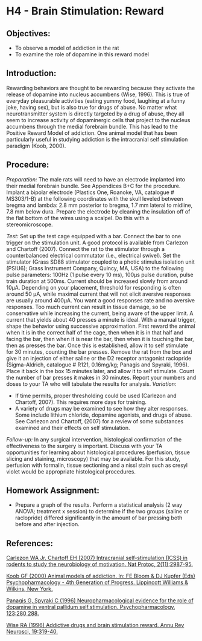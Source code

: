 # H4 - Brain Stimulation: Reward

## Objectives:

* To observe a model of addiction in the rat
* To examine the role of dopamine in this reward model

## Introduction:

Rewarding behaviors are thought to be rewarding because they activate the release of dopamine into nucleus accumbens \(Wise, 1996\). This is true of everyday pleasurable activities \(eating yummy food, laughing at a funny joke, having sex\), but is also true for drugs of abuse. No matter what neurotransmitter system is directly targeted by a drug of abuse, they all seem to increase activity of dopaminergic cells that project to the nucleus accumbens through the medial forebrain bundle. This has lead to the Positive Reward Model of addiction. One animal model that has been particularly useful in studying addiction is the intracranial self stimulation paradigm \(Koob, 2000\).

## Procedure:

_Preparation:_ The male rats will need to have an electrode implanted into their medial forebrain bundle. See Appendices B+C for the procedure. Implant a bipolar electrode \(Plastics One, Roanoke, VA, catalogue \# MS303/1-B\) at the following coordinates with the skull leveled between bregma and lambda: 2.8 mm posterior to bregma, 1.7 mm lateral to midline, 7.8 mm below dura. Prepare the electrode by cleaning the insulation off of the flat bottom of the wires using a scalpel. Do this with a stereomicroscope.

_Test:_ Set up the test cage equipped with a bar. Connect the bar to one trigger on the stimulation unit. A good protocol is available from Carlezon and Chartoff \(2007\). Connect the rat to the stimulator through a counterbalanced electrical commutator \(i.e., electrical swivel\). Set the stimulator \(Grass SD88 stimulator coupled to a photic stimulus isolation unit \(PSIU6\); Grass Instrument Company, Quincy, MA, USA\) to the following pulse parameters: 100Hz \(1 pulse every 10 ms\), 100µs pulse duration, pulse train duration at 500ms. Current should be increased slowly from around 10µA. Depending on your placement, threshold for responding is often around 50 µA, while maximal current that will not elicit aversive responses are usually around 400µA. You want a good responses rate and no aversive responses. Too much current can result in tissue damage, so be conservative while increasing the current, being aware of the upper limit. A current that yields about 40 presses a minute is ideal. With a manual trigger, shape the behavior using successive approximation. First reward the animal when it is in the correct half of the cage, then when it is in that half and facing the bar, then when it is near the bar, then when it is touching the bar, then as presses the bar. Once this is established, allow it to self stimulate for 30 minutes, counting the bar presses. Remove the rat from the box and give it an injection of either saline or the D2 receptor antagonist raclopride \(Sigma-Aldrich, catalogue \# R121, 0.16mg/kg; Panagis and Spyraki, 1996\). Place it back in the box 15 minutes later, and allow it to self stimulate. Count the number of bar presses it makes in 30 minutes. Report your numbers and doses to your TA who will tabulate the results for analysis. _Variation:_

* If time permits, proper thresholding could be used \(Carlezon and Chartoff, 2007\).  This requires more days for training.
* A variety of drugs may be examined to see how they alter responses.  Some include lithium chloride, dopamine agonists, and drugs of abuse.  See Carlezon and Chartoff, \(2007\) for a review of some substances examined and their effects on self stimulation.

_Follow-up:_ In any surgical intervention, histological confirmation of the effectiveness to the surgery is important. Discuss with your TA opportunities for learning about histological procedures \(perfusion, tissue slicing and staining, microscopy\) that may be available. For this study, perfusion with formalin, tissue sectioning and a nissl stain such as cresyl violet would be appropriate histological procedures.

## Homework Assignment:

* Prepare a graph of the results.  Perform a statistical analysis \(2 way ANOVA; treatment x session\) to determine if the two groups \(saline or raclopride\) differed significantly in the amount of bar pressing both before and after injection.

## References:

[Carlezon WA Jr, Chartoff EH \(2007\) Intracranial self-stimulation \(ICSS\) in rodents to study the neurobiology of motivation. Nat Protoc, 2\(11\):2987-95.](https://www.ncbi.nlm.nih.gov/pubmed/18007634)

[Koob GF \(2000\) Animal models of addiction. In: FE Bloom & DJ Kupfer \(Eds\) Psychopharmacology - 4th Generation of Progress. Lippincott Williams & Wilkins, New York.](http://www.acnp.org/g4/GN401000072/Default.htm)

[Panagis G, Spyraki C \(1996\) Neuropharmacological evidence for the role of dopamine in ventral pallidum self.stimulation. Psychopharmacology, 123:280 288.](https://link.springer.com/article/10.1007/BF02246582)

[Wise RA \(1996\) Addictive drugs and brain stimulation reward. Annu Rev Neurosci, 19:319-40.](https://www.ncbi.nlm.nih.gov/pubmed/8833446)


